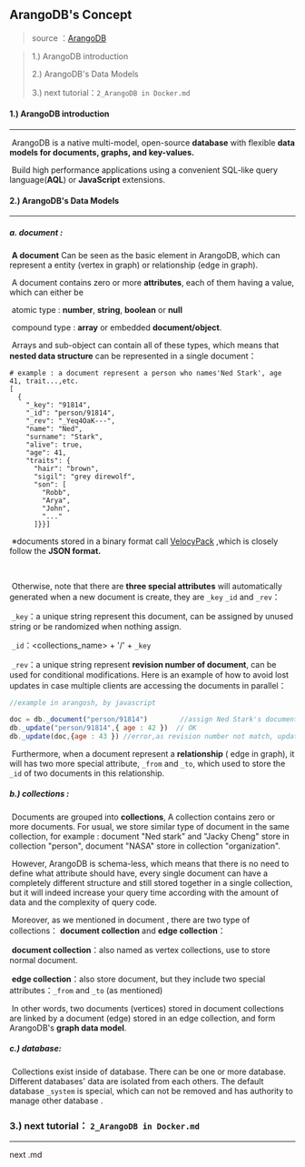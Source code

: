 ## ArangoDB's Concept

> source ：[ArangoDB](https://docs.arangodb.com/3.4/Manual/index.html)

> 1.) ArangoDB introduction
>
> 2.) ArangoDB's Data Models
>
> 3.) next tutorial：`2_ArangoDB in Docker.md`



#### 1.) ArangoDB introduction

---

​	ArangoDB is a native multi-model, open-source **database** with flexible **data models for documents, graphs, and key-values.** 

​	Build high performance applications using a convenient SQL-like query language(**AQL**) or **JavaScript** extensions.



#### 2.) ArangoDB's Data Models

---

##### a. document : 

​	**A document** Can be seen as the basic element in ArangoDB, which can represent a entity (vertex in graph) or relationship (edge in graph).

​	A document contains zero or more **attributes**, each of them having a value, which can either be 

​		atomic type : **number**, **string**, **boolean** or **null**

​		compound type : **array** or embedded **document/object**.

​	Arrays and sub-object can contain all of these types, which means that **nested data structure** can be represented in a single document：

```
# example : a document represent a person who names'Ned Stark', age 41, trait...,etc.
[
  {
    "_key": "91814",
    "_id": "person/91814",
    "_rev": "_Yeq4OaK---",
    "name": "Ned",
    "surname": "Stark",
    "alive": true,
    "age": 41,
    "traits": {
      "hair": "brown",
      "sigil": "grey direwolf",
      "son": [
        "Robb",
        "Arya",
        "John",
        "..."
      ]}}]
```

​	※documents stored in a binary format call [VelocyPack](https://github.com/arangodb/velocypack) ,which is closely follow the **JSON format.**

​	

​	Otherwise, note that there are **three special attributes** will automatically generated when a new document is create, they are `_key` `_id` and `_rev`：

​	`_key`：a unique string represent this document, can be assigned by unused string or be randomized when nothing assign.

​	`_id`：<collections_name> + '/' + `_key`

​	`_rev`：a unique string represent **revision number of  document**, can be used for conditional modifications. Here is an example of how to avoid lost updates in case multiple clients are accessing the documents in parallel：

```javascript
//example in arangosh, by javascript

doc = db._document("person/91814")        //assign Ned Stark's document to variable doc
db._update("person/91814",{ age : 42 })  // OK
db._update(doc,{age : 43 }) //error,as revision number not match, update is rejected. 
```



​	Furthermore, when a document represent a **relationship** ( edge in graph), it will has two more special attribute, `_from` and `_to`, which used to store the `_id` of two documents in this relationship.



##### b.) collections :

​	Documents are grouped into **collections**, A collection contains zero or more documents. For usual, we store similar type of document in the same collection, for example : document "Ned stark" and "Jacky Cheng" store in collection "person", document "NASA" store in collection "organization".   

​	However, ArangoDB is schema-less, which means that there is no need to define what attribute should have, every single document can have a completely different structure and still stored together in a single collection, but it will indeed increase your query time according with the amount of data and the complexity of query code.

​	Moreover, as we mentioned in document , there are two type of collections： **document collection** and **edge collection**：

​	**document collection**：also named as vertex collections, use to store normal document.

​	**edge collection**：also store document, but they include two special attributes：`_from` and `_to` (as mentioned)

​	In other words, two documents (vertices) stored in document collections are linked by a document (edge) stored in an edge collection, and form ArangoDB's **graph data model**.



##### c.) database:

​	Collections exist inside of database. There can be one or more database. Different databases' data are isolated from each others. The default database `_system` is special, which can not be removed and has authority to manage other database .



### 3.) next tutorial： `2_ArangoDB in Docker.md`

---

next  .md

